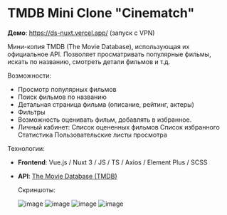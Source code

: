 # TMDB Mini Clone  "Cinematch"
 **Демо**: https://ds-nuxt.vercel.app/ (запуск с VPN)
 
Мини-копия TMDB (The Movie Database), использующая их официальное API. Позволяет просматривать популярные фильмы, искать по названию, смотреть детали фильмов и т.д.  

Возможности:
- Просмотр популярных фильмов  
- Поиск фильмов по названию  
- Детальная страница фильма (описание, рейтинг, актеры)  
- Фильтры
- Возможность оценивать фильм, добавлять в избранное.
- Личный кабинет:
  Список оцененных фильмов
  Список избранного
  Статистика
  Пользовательские листы просмотра

Технологии:
- **Frontend**: Vue.js / Nuxt 3 / JS / TS / Axios / Element Plus / SCSS 
- **API**: [The Movie Database (TMDB)](https://www.themoviedb.org/)  

  Скриншоты:

  ![image](https://github.com/user-attachments/assets/53ef48b1-eaac-4001-8344-aedb1de0358a)
![image](https://github.com/user-attachments/assets/95fe39a2-5385-4f6b-a128-658dac80eb2a)
![image](https://github.com/user-attachments/assets/7cd8f40f-8536-4534-8ce3-28bb5cbcc057)
![image](https://github.com/user-attachments/assets/13a229b0-966e-4f58-9d39-f2071b98cfc1)

